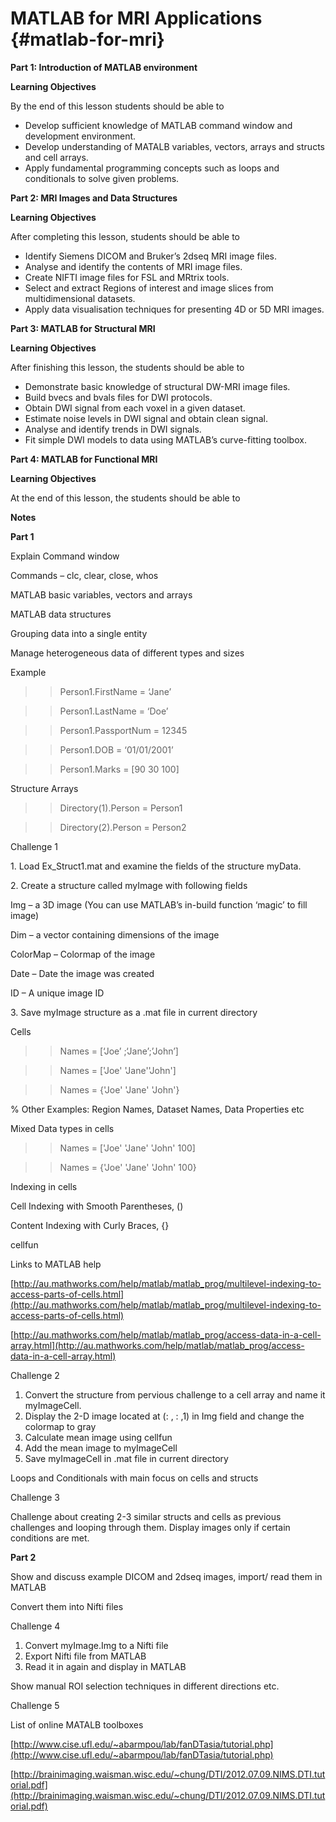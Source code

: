 # MATLAB for MRI Applications {#matlab-for-mri}


**Part 1: Introduction of MATLAB environment**

**Learning Objectives**

By the end of this lesson students should be able to

*   Develop sufficient knowledge of MATLAB command window and development environment.
*   Develop understanding of MATALB variables, vectors, arrays and structs and cell arrays.
*   Apply fundamental programming concepts such as loops and conditionals to solve given problems.

**Part 2: MRI Images and Data Structures**

**Learning Objectives**

After completing this lesson, students should be able to

*   Identify Siemens DICOM and Bruker’s 2dseq MRI image files.
*   Analyse and identify the contents of MRI image files.
*   Create NIFTI image files for FSL and MRtrix tools.
*   Select and extract Regions of interest and image slices from multidimensional datasets.
*   Apply data visualisation techniques for presenting 4D or 5D MRI images.

**Part 3: MATLAB for Structural MRI**

**Learning Objectives**

After finishing this lesson, the students should be able to

*   Demonstrate basic knowledge of structural DW-MRI image files.
*   Build bvecs and bvals files for DWI protocols.
*   Obtain DWI signal from each voxel in a given dataset.
*   Estimate noise levels in DWI signal and obtain clean signal.
*   Analyse and identify trends in DWI signals.
*   Fit simple DWI models to data using MATLAB’s curve-fitting toolbox.

**Part 4: MATLAB for Functional MRI**

**Learning Objectives**

At the end of this lesson, the students should be able to

**Notes**

**Part 1**

Explain Command window

Commands – clc, clear, close, whos

MATLAB basic variables, vectors and arrays

MATLAB data structures

Grouping data into a single entity

Manage heterogeneous data of different types and sizes

Example

>> Person1.FirstName = ‘Jane’

>> Person1.LastName = ‘Doe’

>> Person1.PassportNum = 12345

>> Person1.DOB = ‘01/01/2001’

>> Person1.Marks = [90 30 100]

Structure Arrays

>> Directory(1).Person = Person1

>> Directory(2).Person = Person2

Challenge 1

1\. Load Ex_Struct1.mat and examine the fields of the structure myData.

2\. Create a structure called myImage with following fields

Img – a 3D image (You can use MATLAB’s in-build function ‘magic’ to fill image)

Dim – a vector containing dimensions of the image

ColorMap – Colormap of the image

Date – Date the image was created

ID – A unique image ID

3\. Save myImage structure as a .mat file in current directory

Cells

>> Names = [‘Joe’ ;‘Jane’;’John’]

>> Names = ['Joe' 'Jane''John']

>> Names = {'Joe' 'Jane' 'John'}

% Other Examples: Region Names, Dataset Names, Data Properties etc

Mixed Data types in cells

>> Names = ['Joe' 'Jane' 'John' 100]

>> Names = {'Joe' 'Jane' 'John' 100}

Indexing in cells

Cell Indexing with Smooth Parentheses, ()

Content Indexing with Curly Braces, {}

cellfun

Links to MATLAB help

[http://au.mathworks.com/help/matlab/matlab_prog/multilevel-indexing-to-access-parts-of-cells.html](http://au.mathworks.com/help/matlab/matlab_prog/multilevel-indexing-to-access-parts-of-cells.html)

[http://au.mathworks.com/help/matlab/matlab_prog/access-data-in-a-cell-array.html](http://au.mathworks.com/help/matlab/matlab_prog/access-data-in-a-cell-array.html)

Challenge 2

1.  Convert the structure from pervious challenge to a cell array and name it myImageCell.
2.  Display the 2-D image located at (: , : ,1) in Img field and change the colormap to gray
3.  Calculate mean image using cellfun
4.  Add the mean image to myImageCell
5.  Save myImageCell in .mat file in current directory

Loops and Conditionals with main focus on cells and structs

Challenge 3

Challenge about creating 2-3 similar structs and cells as previous challenges and looping through them. Display images only if certain conditions are met.

**Part 2**

Show and discuss example DICOM and 2dseq images, import/ read them in MATLAB

Convert them into Nifti files

Challenge 4

1.  Convert myImage.Img to a Nifti file
2.  Export Nifti file from MATLAB
3.  Read it in again and display in MATLAB

Show manual ROI selection techniques in different directions etc.

Challenge 5

List of online MATALB toolboxes

[http://www.cise.ufl.edu/~abarmpou/lab/fanDTasia/tutorial.php](http://www.cise.ufl.edu/~abarmpou/lab/fanDTasia/tutorial.php)

[http://brainimaging.waisman.wisc.edu/~chung/DTI/2012.07.09.NIMS.DTI.tutorial.pdf](http://brainimaging.waisman.wisc.edu/~chung/DTI/2012.07.09.NIMS.DTI.tutorial.pdf)